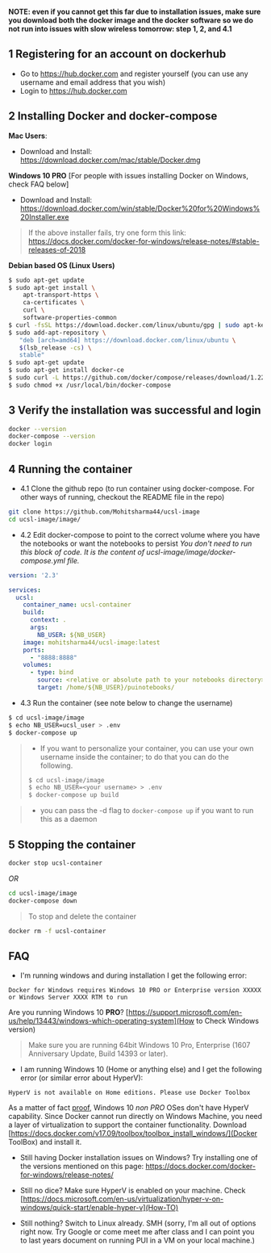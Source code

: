 **NOTE: even if you cannot get this far due to installation issues, make sure you download both the docker image and the docker software so we do not run into issues with slow wireless tomorrow: step 1, 2, and 4.1**



## 1 Registering for an account on dockerhub
- Go to https://hub.docker.com and register yourself (you can use any username and email address that you wish)
- Login to https://hub.docker.com

## 2 Installing Docker and docker-compose
**Mac Users**:
- Download and Install: https://download.docker.com/mac/stable/Docker.dmg

**Windows 10 PRO** [For people with issues installing Docker on Windows, check FAQ below]
- Download and Install: https://download.docker.com/win/stable/Docker%20for%20Windows%20Installer.exe
> If the above installer fails, try one form this link: https://docs.docker.com/docker-for-windows/release-notes/#stable-releases-of-2018

**Debian based OS (Linux Users)**
``` bash
$ sudo apt-get update
$ sudo apt-get install \
    apt-transport-https \
    ca-certificates \
    curl \
    software-properties-common
$ curl -fsSL https://download.docker.com/linux/ubuntu/gpg | sudo apt-key add -
$ sudo add-apt-repository \
   "deb [arch=amd64] https://download.docker.com/linux/ubuntu \
   $(lsb_release -cs) \
   stable"
$ sudo apt-get update
$ sudo apt-get install docker-ce
$ sudo curl -L https://github.com/docker/compose/releases/download/1.22.0/docker-compose-$(uname -s)-$(uname -m) -o /usr/local/bin/docker-compose
$ sudo chmod +x /usr/local/bin/docker-compose
```

## 3 Verify the installation was successful and login
``` bash
docker --version
docker-compose --version
docker login
```

## 4 Running the container
- 4.1 Clone the github repo (to run container using docker-compose. For other ways of running, checkout the README file in the repo)
``` bash
git clone https://github.com/Mohitsharma44/ucsl-image
cd ucsl-image/image/
```

- 4.2 Edit docker-compose to point to the correct volume where you have the notebooks or want the notebooks to persist
*You don't need to run this block of code. It is the content of ucsl-image/image/docker-compose.yml file.*

``` yaml
version: '2.3'

services:
  ucsl:
    container_name: ucsl-container
    build:
      context: .
      args:
        NB_USER: ${NB_USER}
    image: mohitsharma44/ucsl-image:latest
    ports:
      - "8888:8888"
    volumes:
      - type: bind
        source: <relative or absolute path to your notebooks directory>
        target: /home/${NB_USER}/puinotebooks/
```

- 4.3 Run the container (see note below to change the username)
``` bash
$ cd ucsl-image/image
$ echo NB_USER=ucsl_user > .env
$ docker-compose up
```
> - If you want to personalize your container, you can use your own username inside the container; to do that you can do the following. 
>``` bash
>$ cd ucsl-image/image
>$ echo NB_USER=<your username> > .env
>$ docker-compose up build
>```

> - you can pass the -d flag to `docker-compose up` if you want to run this as a daemon

## 5 Stopping the container
``` bash
docker stop ucsl-container
```
*OR*
``` bash
cd ucsl-image/image
docker-compose down
```
> To stop and delete the container
``` bash
docker rm -f ucsl-container
```


## FAQ

- I'm running windows and during installation I get the following error:
```
Docker for Windows requires Windows 10 PRO or Enterprise version XXXXX or Windows Server XXXX RTM to run
```
Are you running Windows 10 **PRO**? [https://support.microsoft.com/en-us/help/13443/windows-which-operating-system](How to Check Windows version)
> Make sure you are running 64bit Windows 10 Pro, Enterprise (1607 Anniversary Update, Build 14393 or later).

- I am running Windows 10 (Home or anything else) and I get the following error (or similar error about HyperV):
```
HyperV is not available on Home editions. Please use Docker Toolbox
```
As a matter of fact [proof](https://docs.docker.com/docker-for-windows/install/#download-docker-for-windows), Windows 10 *non PRO* OSes don't have HyperV capability. Since Docker cannot run directly on Windows Machine, you need a layer of virtualization to support the container functionality.
Download [https://docs.docker.com/v17.09/toolbox/toolbox_install_windows/](Docker ToolBox) and install it.

- Still having Docker installation issues on Windows?
Try installing one of the versions mentioned on this page:
https://docs.docker.com/docker-for-windows/release-notes/

- Still no dice?
Make sure HyperV is enabled on your machine. Check [https://docs.microsoft.com/en-us/virtualization/hyper-v-on-windows/quick-start/enable-hyper-v](How-TO)

- Still nothing?
Switch to Linux already. SMH
(sorry, I'm all out of options right now. Try Google or come meet me after class and I can point you to last years document on running PUI in a VM on your local machine.)
